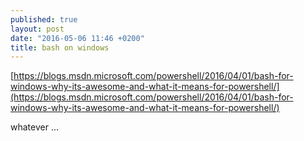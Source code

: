 ```yaml
---
published: true
layout: post
date: "2016-05-06 11:46 +0200"
title: bash on windows
---
```

[https://blogs.msdn.microsoft.com/powershell/2016/04/01/bash-for-windows-why-its-awesome-and-what-it-means-for-powershell/](https://blogs.msdn.microsoft.com/powershell/2016/04/01/bash-for-windows-why-its-awesome-and-what-it-means-for-powershell/)

whatever ...